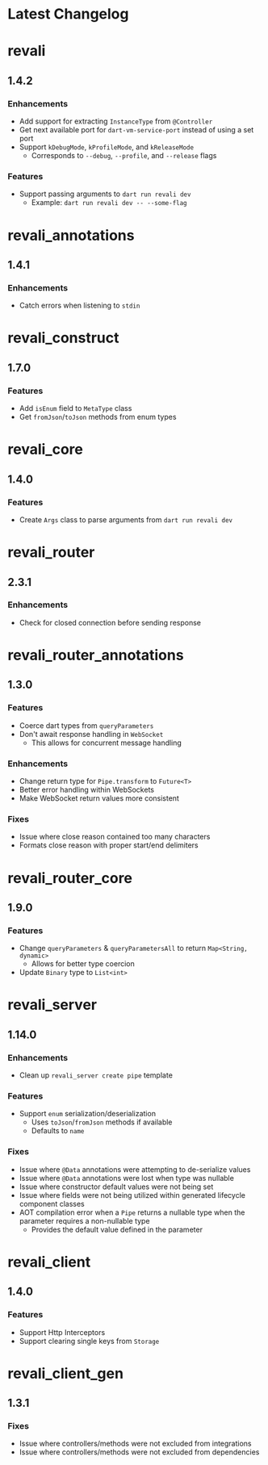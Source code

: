 <!-- markdownlint-disable MD024 -->

# Latest Changelog

<!-- REVALI -->

# revali

## 1.4.2

### Enhancements

- Add support for extracting `InstanceType` from `@Controller`
- Get next available port for `dart-vm-service-port` instead of using a set port
- Support `kDebugMode`, `kProfileMode`, and `kReleaseMode`
  - Corresponds to `--debug`, `--profile`, and `--release` flags

### Features

- Support passing arguments to `dart run revali dev`
  - Example: `dart run revali dev -- --some-flag`

# revali_annotations

## 1.4.1

### Enhancements

- Catch errors when listening to `stdin`

# revali_construct

## 1.7.0

### Features

- Add `isEnum` field to `MetaType` class
- Get `fromJson`/`toJson` methods from enum types

# revali_core

## 1.4.0

### Features

- Create `Args` class to parse arguments from `dart run revali dev`

<!-- REVALI ROUTER -->

# revali_router

## 2.3.1

### Enhancements

- Check for closed connection before sending response

# revali_router_annotations

## 1.3.0

### Features

- Coerce dart types from `queryParameters`
- Don't await response handling in `WebSocket`
  - This allows for concurrent message handling

### Enhancements

- Change return type for `Pipe.transform` to `Future<T>`
- Better error handling within WebSockets
- Make WebSocket return values more consistent

### Fixes

- Issue where close reason contained too many characters
- Formats close reason with proper start/end delimiters

# revali_router_core

## 1.9.0

### Features

- Change `queryParameters` & `queryParametersAll` to return `Map<String, dynamic>`
  - Allows for better type coercion
- Update `Binary` type to `List<int>`

<!-- CONSTRUCTS -->

# revali_server

## 1.14.0

### Enhancements

- Clean up `revali_server create pipe` template

### Features

- Support `enum` serialization/deserialization
  - Uses `toJson`/`fromJson` methods if available
  - Defaults to `name`

### Fixes

- Issue where `@Data` annotations were attempting to de-serialize values
- Issue where `@Data` annotations were lost when type was nullable
- Issue where constructor default values were not being set
- Issue where fields were not being utilized within generated lifecycle component classes
- AOT compilation error when a `Pipe` returns a nullable type when the parameter requires a non-nullable type
  - Provides the default value defined in the parameter

<!-- REVALI CLIENT -->

# revali_client

## 1.4.0

### Features

- Support Http Interceptors
- Support clearing single keys from `Storage`

# revali_client_gen

## 1.3.1

### Fixes

- Issue where controllers/methods were not excluded from integrations
- Issue where controllers/methods were not excluded from dependencies
